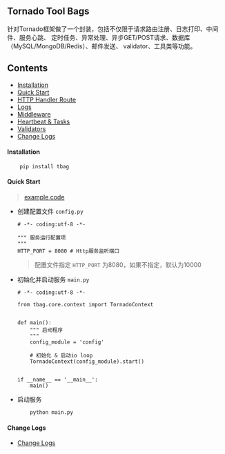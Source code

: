 
## Tornado Tool Bags
针对Tornado框架做了一个封装，包括不仅限于请求路由注册、日志打印、中间件、服务心跳、
定时任务、异常处理、异步GET/POST请求、数据库（MySQL/MongoDB/Redis）、邮件发送、
validator、工具类等功能。

## Contents
- [Installation](#installation)
- [Quick Start](#quick-start)
- [HTTP Handler Route](examples/router)
- [Logs](examples/log)
- [Middleware](examples/middleware)
- [Heartbeat & Tasks](examples/heartbeat)
- [Validators](examples/validator)
- [Change Logs](#change-logs)


#### Installation
```
    pip install tbag
```


#### Quick Start
> [example code](examples/quickstart)

* 创建配置文件 `config.py`
    ```text
    # -*- coding:utf-8 -*-
    
    """ 服务运行配置项
    """
    HTTP_PORT = 8080 # Http服务监听端口
    ```
    > 配置文件指定 `HTTP_PORT` 为8080，如果不指定，默认为10000

* 初始化并启动服务 `main.py`
    ```text
    # -*- coding:utf-8 -*-
    
    from tbag.core.context import TornadoContext
    
    
    def main():
        """ 启动程序
        """
        config_module = 'config'
    
        # 初始化 & 启动io loop
        TornadoContext(config_module).start()
    
    
    if __name__ == '__main__':
        main()
    ```

* 启动服务
    ```text
        python main.py
    ```


#### Change Logs
* [Change Logs](docs/change_logs.md)
